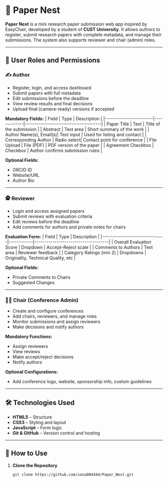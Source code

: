 # 📄 Paper Nest

**Paper Nest** is a mini research paper submission web app inspired by EasyChair, developed by a student of **CUST University**. It allows authors to register, submit research papers with complete metadata, and manage their submissions. The system also supports reviewer and chair (admin) roles.

---

## 👥 User Roles and Permissions

### ✍️ Author
- Register, login, and access dashboard
- Submit papers with full metadata
- Edit submissions before the deadline
- View review results and final decisions
- Upload final (camera-ready) versions if accepted

**Mandatory Fields:**
| Field                  | Type        | Description                          |
|------------------------|-------------|--------------------------------------|
| Paper Title            | Text        | Title of the submission              |
| Abstract               | Text area   | Short summary of the work            |
| Author Name(s), Email(s)| Text input | Used for listing and contact         |
| Corresponding Author   | Radio select| Contact point for conference         |
| File Upload            | File (PDF)  | PDF version of the paper             |
| Agreement Checkbox     | Checkbox    | Author confirms submission rules     |

**Optional Fields:**
- ORCID ID
- Website/URL
- Author Bio

---

### 🕵️ Reviewer
- Login and access assigned papers
- Submit reviews with evaluation criteria
- Edit reviews before the deadline
- Add comments for authors and private notes for chairs

**Evaluation Form:**
| Field                         | Type       | Description                         |
|-------------------------------|------------|-------------------------------------|
| Overall Evaluation Score      | Dropdown   | Accept–Reject scale                 |
| Comments to Authors           | Text area  | Reviewer feedback                   |
| Category Ratings (min 2)      | Dropdowns  | Originality, Technical Quality, etc |

**Optional Fields:**
- Private Comments to Chairs
- Suggested Changes

---

### 🧑‍💼 Chair (Conference Admin)
- Create and configure conferences
- Add chairs, reviewers, and manage roles
- Monitor submissions and assign reviewers
- Make decisions and notify authors

**Mandatory Functions:**
- Assign reviewers
- View reviews
- Make accept/reject decisions
- Notify authors

**Optional Configurations:**
- Add conference logo, website, sponsorship info, custom guidelines

---

## 🛠️ Technologies Used

- **HTML5** – Structure  
- **CSS3** – Styling and layout  
- **JavaScript** – Form logic  
- **Git & GitHub** – Version control and hosting  

---

## 🚀 How to Use

1. **Clone the Repository**
   ```bash
   git clone https://github.com/sana004444/Paper_Nest.git
